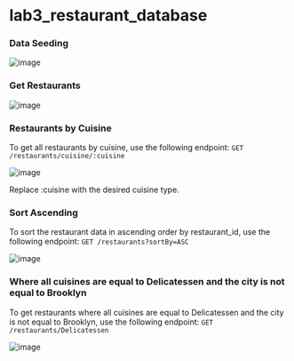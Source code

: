 # lab3_restaurant_database

### Data Seeding
![image](https://user-images.githubusercontent.com/89030742/216880049-52f51bb4-dbd2-4c4b-a0a0-3561de93ebf6.png)


### Get Restaurants

![image](https://user-images.githubusercontent.com/89030742/216879009-9b8df5ac-5ba0-491b-b617-686f12a6a365.png)


### Restaurants by Cuisine
To get all restaurants by cuisine, use the following endpoint:
`GET /restaurants/cuisine/:cuisine`

![image](https://user-images.githubusercontent.com/89030742/216878992-27903457-d2c8-4f22-8b34-4eb028767cad.png)

Replace :cuisine with the desired cuisine type.
### Sort Ascending
To sort the restaurant data in ascending order by restaurant_id, use the following endpoint:
`GET /restaurants?sortBy=ASC`

![image](https://user-images.githubusercontent.com/89030742/216878959-5ee6c428-1b0d-467a-a6ad-497c5e53b5da.png)

### Where all cuisines are equal to Delicatessen and the city is not equal to Brooklyn
To get restaurants where all cuisines are equal to Delicatessen and the city is not equal to Brooklyn, use the following endpoint: 
`GET /restaurants/Delicatessen`

![image](https://user-images.githubusercontent.com/89030742/216879065-6bd67fd8-8ede-467a-9edd-1ed51a0679a4.png)


